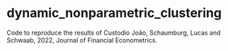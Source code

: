 # dynamic_nonparametric_clustering
Code to reproduce the results of Custodio João, Schaumburg, Lucas and Schwaab, 2022, Journal of Financial Econometrics.
